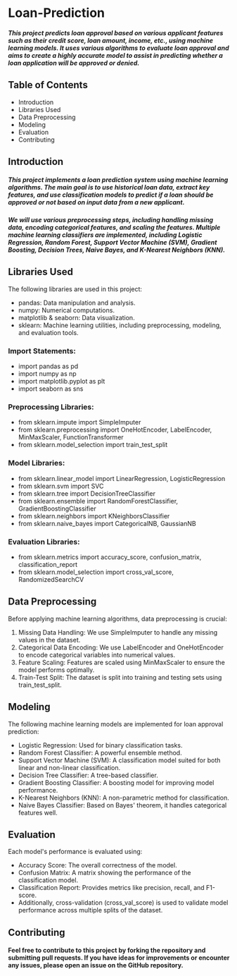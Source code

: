 # Loan-Prediction

##### This project predicts loan approval based on various applicant features such as their credit score, loan amount, income, etc., using machine learning models. It uses various algorithms to evaluate loan approval and aims to create a highly accurate model to assist in predicting whether a loan application will be approved or denied.

## Table of Contents
* Introduction
* Libraries Used
* Data Preprocessing
* Modeling
* Evaluation
* Contributing

## Introduction

##### This project implements a loan prediction system using machine learning algorithms. The main goal is to use historical loan data, extract key features, and use classification models to predict if a loan should be approved or not based on input data from a new applicant.

##### We will use various preprocessing steps, including handling missing data, encoding categorical features, and scaling the features. Multiple machine learning classifiers are implemented, including Logistic Regression, Random Forest, Support Vector Machine (SVM), Gradient Boosting, Decision Trees, Naive Bayes, and K-Nearest Neighbors (KNN).

## Libraries Used
The following libraries are used in this project:

* pandas: Data manipulation and analysis.
* numpy: Numerical computations.
* matplotlib & seaborn: Data visualization.
* sklearn: Machine learning utilities, including preprocessing, modeling, and evaluation tools.

### Import Statements:

* import pandas as pd
* import numpy as np
* import matplotlib.pyplot as plt
* import seaborn as sns

### Preprocessing Libraries:

* from sklearn.impute import SimpleImputer 
* from sklearn.preprocessing import OneHotEncoder, LabelEncoder, MinMaxScaler, FunctionTransformer
* from sklearn.model_selection import train_test_split

### Model Libraries:

* from sklearn.linear_model import LinearRegression, LogisticRegression
* from sklearn.svm import SVC
* from sklearn.tree import DecisionTreeClassifier
* from sklearn.ensemble import RandomForestClassifier, GradientBoostingClassifier
* from sklearn.neighbors import KNeighborsClassifier
* from sklearn.naive_bayes import CategoricalNB, GaussianNB

### Evaluation Libraries:

* from sklearn.metrics import accuracy_score, confusion_matrix, classification_report
* from sklearn.model_selection import cross_val_score, RandomizedSearchCV

## Data Preprocessing
Before applying machine learning algorithms, data preprocessing is crucial:

1. Missing Data Handling: We use SimpleImputer to handle any missing values in the dataset.
2. Categorical Data Encoding: We use LabelEncoder and OneHotEncoder to encode categorical variables into numerical values.
3. Feature Scaling: Features are scaled using MinMaxScaler to ensure the model performs optimally.
4. Train-Test Split: The dataset is split into training and testing sets using train_test_split.

## Modeling
The following machine learning models are implemented for loan approval prediction:

* Logistic Regression: Used for binary classification tasks.
* Random Forest Classifier: A powerful ensemble method.
* Support Vector Machine (SVM): A classification model suited for both linear and non-linear classification.
* Decision Tree Classifier: A tree-based classifier.
* Gradient Boosting Classifier: A boosting model for improving model performance.
* K-Nearest Neighbors (KNN): A non-parametric method for classification.
* Naive Bayes Classifier: Based on Bayes' theorem, it handles categorical features well.

## Evaluation
Each model's performance is evaluated using:

* Accuracy Score: The overall correctness of the model.
* Confusion Matrix: A matrix showing the performance of the classification model.
* Classification Report: Provides metrics like precision, recall, and F1-score.
* Additionally, cross-validation (cross_val_score) is used to validate model performance across multiple splits of the dataset.

## Contributing
#### Feel free to contribute to this project by forking the repository and submitting pull requests. If you have ideas for improvements or encounter any issues, please open an issue on the GitHub repository.

